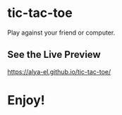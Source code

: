 # tic-tac-toe
Play against your friend or computer.

## See the Live Preview
https://alya-el.github.io/tic-tac-toe/

# Enjoy!

